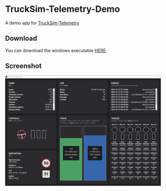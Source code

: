 # TruckSim-Telemetry-Demo
A demo app for [TruckSim-Telemetry](https://github.com/kniffen/TruckSim-Telemetry)

## Download
You can download the windows executable [HERE](https://github.com/kniffen/TruckSim-Telemetry-Demo/releases)

## Screenshot
![screenshot](screenshot.jpg)
